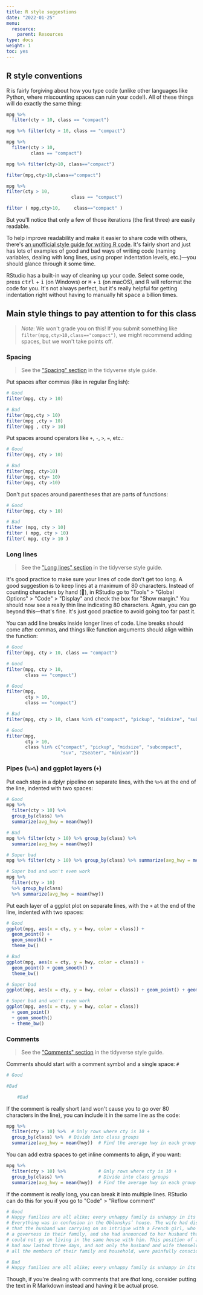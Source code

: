 ```yaml
---
title: R style suggestions 
date: "2022-01-25"
menu:
  resource:
    parent: Resources
type: docs
weight: 1
toc: yes
---
```


## R style conventions

R is fairly forgiving about how you type code (unlike other languages like Python, where miscounting spaces can ruin your code!). All of these things will do exactly the same thing:


```r
mpg %>% 
  filter(cty > 10, class == "compact")

mpg %>% filter(cty > 10, class == "compact")

mpg %>% 
  filter(cty > 10, 
         class == "compact")

mpg %>% filter(cty>10, class=="compact")

filter(mpg,cty>10,class=="compact")

mpg %>% 
filter(cty > 10, 
                        class == "compact")

filter ( mpg,cty>10,     class=="compact" )
```

But you'll notice that only a few of those iterations (the first three) are easily readable.

To help improve readability and make it easier to share code with others, there's [an unofficial style guide for writing R code](https://style.tidyverse.org/index.html). It's fairly short and just has lots of examples of good and bad ways of writing code (naming variables, dealing with long lines, using proper indentation levels, etc.)—you should glance through it some time.

RStudio has a built-in way of cleaning up your code. Select some code, press <kbd>ctrl</kbd> + <kbd>i</kbd> (on Windows) or <kbd>⌘</kbd> + <kbd>i</kbd> (on macOS), and R will reformat the code for you. It's not always perfect, but it's really helpful for getting indentation right without having to manually hit <kbd>space</kbd> a billion times.

## Main style things to pay attention to for this class

> *Note*: We won't grade you on this! If you submit something like `filter(mpg,cty>10,class=="compact")`, we might recommend adding spaces, but we won't take points off.

### Spacing

> See the ["Spacing" section](https://style.tidyverse.org/syntax.html#spacing) in the tidyverse style guide.

Put spaces after commas (like in regular English):


```r
# Good
filter(mpg, cty > 10)

# Bad
filter(mpg,cty > 10)
filter(mpg ,cty > 10)
filter(mpg , cty > 10)
```

Put spaces around operators like `+`, `-`, `>`, `=`, etc.:


```r
# Good
filter(mpg, cty > 10)

# Bad
filter(mpg, cty>10)
filter(mpg, cty> 10)
filter(mpg, cty >10)
```

Don't put spaces around parentheses that are parts of functions:


```r
# Good
filter(mpg, cty > 10)

# Bad
filter (mpg, cty > 10)
filter ( mpg, cty > 10)
filter( mpg, cty > 10 )
```

### Long lines

> See the ["Long lines" section](https://style.tidyverse.org/syntax.html#long-lines) in the tidyverse style guide.

It's good practice to make sure your lines of code don't get too long. A good suggestion is to keep lines at a maximum of 80 characters. Instead of counting characters by hand (🥴), in RStudio go to "Tools" > "Global Options" > "Code" > "Display" and check the box for "Show margin." You should now see a really thin line indicating 80 characters. Again, you can go beyond this—that's fine. It's just good practice to avoid going too far past it.

You can add line breaks inside longer lines of code. Line breaks should come after commas, and things like function arguments should align within the function:


```r
# Good
filter(mpg, cty > 10, class == "compact")

# Good
filter(mpg, cty > 10, 
       class == "compact")

# Good
filter(mpg,
       cty > 10,
       class == "compact")

# Bad
filter(mpg, cty > 10, class %in% c("compact", "pickup", "midsize", "subcompact", "suv", "2seater", "minivan"))

# Good
filter(mpg, 
       cty > 10, 
       class %in% c("compact", "pickup", "midsize", "subcompact", 
                    "suv", "2seater", "minivan"))
```

### Pipes (`%>%`) and ggplot layers (`+`)

Put each step in a dplyr pipeline on separate lines, with the `%>%` at the end of the line, indented with two spaces:


```r
# Good
mpg %>% 
  filter(cty > 10) %>% 
  group_by(class) %>% 
  summarize(avg_hwy = mean(hwy))

# Bad
mpg %>% filter(cty > 10) %>% group_by(class) %>% 
  summarize(avg_hwy = mean(hwy))

# Super bad
mpg %>% filter(cty > 10) %>% group_by(class) %>% summarize(avg_hwy = mean(hwy))

# Super bad and won't even work
mpg %>% 
  filter(cty > 10)
  %>% group_by(class)
  %>% summarize(avg_hwy = mean(hwy))
```

Put each layer of a ggplot plot on separate lines, with the `+` at the end of the line, indented with two spaces:


```r
# Good
ggplot(mpg, aes(x = cty, y = hwy, color = class)) +
  geom_point() +
  geom_smooth() +
  theme_bw()

# Bad
ggplot(mpg, aes(x = cty, y = hwy, color = class)) +
  geom_point() + geom_smooth() +
  theme_bw()

# Super bad
ggplot(mpg, aes(x = cty, y = hwy, color = class)) + geom_point() + geom_smooth() + theme_bw()

# Super bad and won't even work
ggplot(mpg, aes(x = cty, y = hwy, color = class))
  + geom_point()
  + geom_smooth() 
  + theme_bw()
```

### Comments

> See the ["Comments" section](https://style.tidyverse.org/syntax.html#comments) in the tidyverse style guide.

Comments should start with a comment symbol and a single space: `# `


```r
# Good

#Bad

    #Bad
```

If the comment is really short (and won't cause you to go over 80 characters in the line), you can include it in the same line as the code:


```r
mpg %>% 
  filter(cty > 10) %>%  # Only rows where cty is 10 +
  group_by(class) %>%  # Divide into class groups
  summarize(avg_hwy = mean(hwy))  # Find the average hwy in each group
```

You can add extra spaces to get inline comments to align, if you want:


```r
mpg %>% 
  filter(cty > 10) %>%            # Only rows where cty is 10 +
  group_by(class) %>%             # Divide into class groups
  summarize(avg_hwy = mean(hwy))  # Find the average hwy in each group
```

If the comment is really long, you can break it into multiple lines. RStudio can do this for you if you go to "Code" > "Reflow comment"


```r
# Good
# Happy families are all alike; every unhappy family is unhappy in its own way.
# Everything was in confusion in the Oblonskys’ house. The wife had discovered
# that the husband was carrying on an intrigue with a French girl, who had been
# a governess in their family, and she had announced to her husband that she
# could not go on living in the same house with him. This position of affairs
# had now lasted three days, and not only the husband and wife themselves, but
# all the members of their family and household, were painfully conscious of it.

# Bad
# Happy families are all alike; every unhappy family is unhappy in its own way. Everything was in confusion in the Oblonskys’ house. The wife had discovered that the husband was carrying on an intrigue with a French girl, who had been a governess in their family, and she had announced to her husband that she could not go on living in the same house with him. This position of affairs had now lasted three days, and not only the husband and wife themselves, but all the members of their family and household, were painfully conscious of it.
```

Though, if you're dealing with comments that are *that* long, consider putting the text in R Markdown instead and having it be actual prose.
